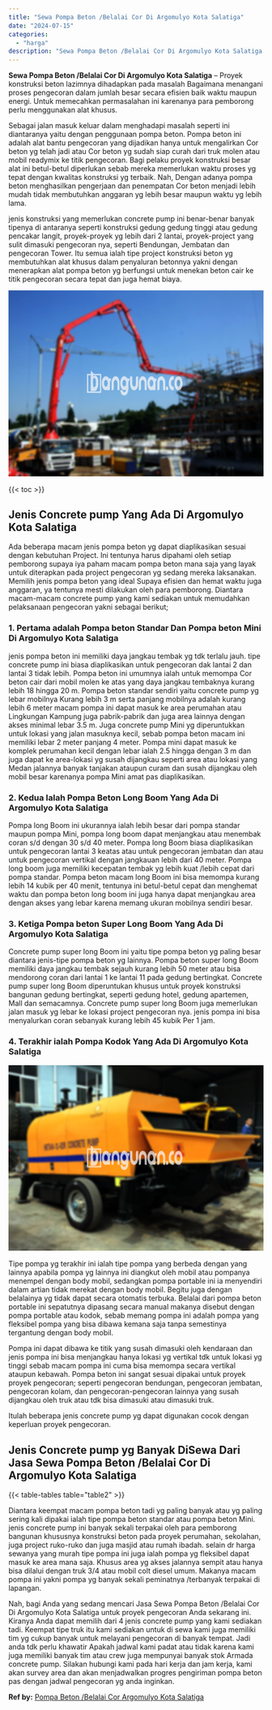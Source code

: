 ```yaml
---
title: "Sewa Pompa Beton /Belalai Cor Di Argomulyo Kota Salatiga"
date: "2024-07-15"
categories: 
  - "harga"
description: "Sewa Pompa Beton /Belalai Cor Di Argomulyo Kota Salatiga. Nah, bagi Anda yang sedang mencari Jasa Sewa Pompa Beton /Belalai Cor Di Argomulyo Kota Salatiga un..."
---
```


**Sewa Pompa Beton /Belalai Cor Di Argomulyo Kota Salatiga** – Proyek konstruksi beton lazimnya dihadapkan pada masalah Bagaimana menangani proses pengecoran dalam jumlah besar secara efisien baik waktu maupun energi. Untuk memecahkan permasalahan ini karenanya para pemborong perlu menggunakan alat khusus.

Sebagai jalan masuk keluar dalam menghadapi masalah seperti ini diantaranya yaitu dengan penggunaan pompa beton. Pompa beton ini adalah alat bantu pengecoran yang dijadikan hanya untuk mengalirkan Cor beton yg telah jadi atau Cor beton yg sudah siap curah dari truk molen atau mobil readymix ke titik pengecoran. Bagi pelaku proyek konstruksi besar alat ini betul-betul diperlukan sebab mereka memerlukan waktu proses yg tepat dengan kwalitas konstruksi yg terbaik. Nah, Dengan adanya pompa beton menghasilkan pengerjaan dan penempatan Cor beton menjadi lebih mudah tidak membutuhkan anggaran yg lebih besar maupun waktu yg lebih lama.

jenis konstruksi yang memerlukan concrete pump ini benar-benar banyak tipenya di antaranya seperti konstruksi gedung gedung tinggi atau gedung pencakar langit, proyek-proyek yg lebih dari 2 lantai, proyek-project yang sulit dimasuki pengecoran nya, seperti Bendungan, Jembatan dan pengecoran Tower. Itu semua ialah tipe project konstruksi beton yg membutuhkan alat khusus dalam penyaluran betonnya yakni dengan menerapkan alat pompa beton yg berfungsi untuk menekan beton cair ke titik pengecoran secara tepat dan juga hemat biaya.

![Sewa Pompa Beton /Belalai Cor Di Argomulyo Kota Salatiga](/images/sewa-concrete-pump-21.png)

{{< toc >}}

## Jenis Concrete pump Yang Ada Di Argomulyo Kota Salatiga

Ada beberapa macam jenis pompa beton yg dapat diaplikasikan sesuai dengan kebutuhan Project. Ini tentunya harus dipahami oleh setiap pemborong supaya iya paham macam pompa beton mana saja yang layak untuk diterapkan pada project pengecoran yg sedang mereka laksanakan. Memilih jenis pompa beton yang ideal Supaya efisien dan hemat waktu juga anggaran, ya tentunya mesti dilakukan oleh para pemborong. Diantara macam-macam concrete pump yang kami sediakan untuk memudahkan pelaksanaan pengecoran yakni sebagai berikut;

### 1\. Pertama adalah Pompa beton Standar Dan Pompa beton Mini Di Argomulyo Kota Salatiga

jenis pompa beton ini memiliki daya jangkau tembak yg tdk terlalu jauh. tipe concrete pump ini biasa diaplikasikan untuk pengecoran dak lantai 2 dan lantai 3 tidak lebih. Pompa beton ini umumnya ialah untuk memompa Cor beton cair dari mobil molen ke atas yang daya jangkau tembaknya kurang lebih 18 hingga 20 m. Pompa beton standar sendiri yaitu concrete pump yg lebar mobilnya Kurang lebih 3 m serta panjang mobilnya adalah kurang lebih 6 meter macam pompa ini dapat masuk ke area perumahan atau Lingkungan Kampung juga pabrik-pabrik dan juga area lainnya dengan akses minimal lebar 3.5 m. Juga concrete pump Mini yg diperuntukkan untuk lokasi yang jalan masuknya kecil, sebab pompa beton macam ini memiliki lebar 2 meter panjang 4 meter. Pompa mini dapat masuk ke komplek perumahan kecil dengan lebar ialah 2.5 hingga dengan 3 m dan juga dapat ke area-lokasi yg susah dijangkau seperti area atau lokasi yang Medan jalannya banyak tanjakan ataupun curam dan susah dijangkau oleh mobil besar karenanya pompa Mini amat pas diaplikasikan.

### 2\. Kedua Ialah Pompa Beton Long Boom Yang Ada Di Argomulyo Kota Salatiga

Pompa long Boom ini ukurannya ialah lebih besar dari pompa standar maupun pompa Mini, pompa long boom dapat menjangkau atau menembak coran s/d dengan 30 s/d 40 meter. Pompa long Boom biasa diaplikasikan untuk pengecoran lantai 3 keatas atau untuk pengecoran jembatan dan atau untuk pengecoran vertikal dengan jangkauan lebih dari 40 meter. Pompa long boom juga memiliki kecepatan tembak yg lebih kuat /lebih cepat dari pompa standar. Pompa beton macam long Boom ini bisa memompa kurang lebih 14 kubik per 40 menit, tentunya ini betul-betul cepat dan menghemat waktu dan pompa beton long boom ini juga hanya dapat menjangkau area dengan akses yang lebar karena memang ukuran mobilnya sendiri besar.

### 3\. Ketiga Pompa beton Super Long Boom Yang Ada Di Argomulyo Kota Salatiga

Concrete pump super long Boom ini yaitu tipe pompa beton yg paling besar diantara jenis-tipe pompa beton yg lainnya. Pompa beton super long Boom memiliki daya jangkau tembak sejauh kurang lebih 50 meter atau bisa mendorong coran dari lantai 1 ke lantai 11 pada gedung bertingkat. Concrete pump super long Boom diperuntukan khusus untuk proyek konstruksi bangunan gedung bertingkat, seperti gedung hotel, gedung apartemen, Mall dan semacamnya. Concrete pump super long Boom juga memerlukan jalan masuk yg lebar ke lokasi project pengecoran nya. jenis pompa ini bisa menyalurkan coran sebanyak kurang lebih 45 kubik Per 1 jam.

### 4\. Terakhir ialah Pompa Kodok Yang Ada Di Argomulyo Kota Salatiga

![Sewa Pompa Beton /Belalai Cor Di Argomulyo Kota Salatiga](/images/sewa-concrete-pump-08.png)

Tipe pompa yg terakhir ini ialah tipe pompa yang berbeda dengan yang lainnya apabila pompa yg lainnya ini diangkut oleh mobil atau pompanya menempel dengan body mobil, sedangkan pompa portable ini ia menyendiri dalam artian tidak merekat dengan body mobil. Begitu juga dengan belalainya yg tidak dapat secara otomatis terbuka. Belalai dari pompa beton portable ini sepatutnya dipasang secara manual makanya disebut dengan pompa portable atau kodok, sebab memang pompa ini adalah pompa yang fleksibel pompa yang bisa dibawa kemana saja tanpa semestinya tergantung dengan body mobil.

Pompa ini dapat dibawa ke titik yang susah dimasuki oleh kendaraan dan jenis pompa ini bisa menjangkau hanya lokasi yg vertikal tdk untuk lokasi yg tinggi sebab macam pompa ini cuma bisa memompa secara vertikal ataupun kebawah. Pompa beton ini sangat sesuai dipakai untuk proyek proyek pengecoran; seperti pengecoran bendungan, pengecoran jembatan, pengecoran kolam, dan pengecoran-pengecoran lainnya yang susah dijangkau oleh truk atau tdk bisa dimasuki atau dimasuki truk.

Itulah beberapa jenis concrete pump yg dapat digunakan cocok dengan keperluan proyek pengecoran.

## Jenis Concrete pump yg Banyak DiSewa Dari Jasa Sewa Pompa Beton /Belalai Cor Di Argomulyo Kota Salatiga

{{< table-tables table="table2" >}}

Diantara keempat macam pompa beton tadi yg paling banyak atau yg paling sering kali dipakai ialah tipe pompa beton standar atau pompa beton Mini. jenis concrete pump ini banyak sekali terpakai oleh para pemborong bangunan khususnya konstruksi beton pada proyek perumahan, sekolahan, juga project ruko-ruko dan juga masjid atau rumah ibadah. selain dr harga sewanya yang murah tipe pompa ini juga ialah pompa yg fleksibel dapat masuk ke area mana saja. Khusus area yg akses jalannya sempit atau hanya bisa dilalui dengan truk 3/4 atau mobil colt diesel umum. Makanya macam pompa ini yakni pompa yg banyak sekali peminatnya /terbanyak terpakai di lapangan.

Nah, bagi Anda yang sedang mencari Jasa Sewa Pompa Beton /Belalai Cor Di Argomulyo Kota Salatiga untuk proyek pengecoran Anda sekarang ini. Kiranya Anda dapat memilih dari 4 jenis concrete pump yang kami sediakan tadi. Keempat tipe truk itu kami sediakan untuk di sewa kami juga memiliki tim yg cukup banyak untuk melayani pengecoran di banyak tempat. Jadi anda tdk perlu khawatir Apakah jadwal kami padat atau tidak karena kami juga memiliki banyak tim atau crew juga mempunyai banyak stok Armada concrete pump. Silakan hubungi kami pada hari kerja dan jam kerja, kami akan survey area dan akan menjadwalkan progres pengiriman pompa beton pas dengan jadwal pengecoran yg anda inginkan.

**Ref by:** [Pompa Beton /Belalai Cor Argomulyo Kota Salatiga](https://id.wikipedia.org/wiki/Pompa)
